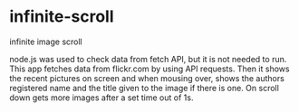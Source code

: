 # infinite-scroll
infinite image scroll

node.js was used to check data from fetch API, but it is not needed to run.
This app fetches data from flickr.com by using API requests.
Then it shows the recent pictures on screen and when mousing over, shows the authors registered name and the title given to the image if there is one.
On scroll down gets more images after a set time out of 1s.

